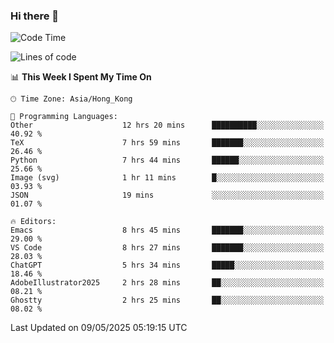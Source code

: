 ### Hi there 👋

<!--
**nicehiro/nicehiro** is a ✨ _special_ ✨ repository because its `README.md` (this file) appears on your GitHub profile.

Here are some ideas to get you started:

- 🔭 I’m currently working on ...
- 🌱 I’m currently learning ...
- 👯 I’m looking to collaborate on ...
- 🤔 I’m looking for help with ...
- 💬 Ask me about ...
- 📫 How to reach me: ...
- 😄 Pronouns: ...
- ⚡ Fun fact: ...
-->

<!--START_SECTION:waka-->
![Code Time](http://img.shields.io/badge/Code%20Time-638%20hrs%2039%20mins-blue)

![Lines of code](https://img.shields.io/badge/From%20Hello%20World%20I%27ve%20Written-1.7%20million%20lines%20of%20code-blue)

📊 **This Week I Spent My Time On** 

```text
🕑︎ Time Zone: Asia/Hong_Kong

💬 Programming Languages: 
Other                    12 hrs 20 mins      ██████████░░░░░░░░░░░░░░░   40.92 % 
TeX                      7 hrs 59 mins       ███████░░░░░░░░░░░░░░░░░░   26.46 % 
Python                   7 hrs 44 mins       ██████░░░░░░░░░░░░░░░░░░░   25.66 % 
Image (svg)              1 hr 11 mins        █░░░░░░░░░░░░░░░░░░░░░░░░   03.93 % 
JSON                     19 mins             ░░░░░░░░░░░░░░░░░░░░░░░░░   01.07 % 

🔥 Editors: 
Emacs                    8 hrs 45 mins       ███████░░░░░░░░░░░░░░░░░░   29.00 % 
VS Code                  8 hrs 27 mins       ███████░░░░░░░░░░░░░░░░░░   28.03 % 
ChatGPT                  5 hrs 34 mins       █████░░░░░░░░░░░░░░░░░░░░   18.46 % 
AdobeIllustrator2025     2 hrs 28 mins       ██░░░░░░░░░░░░░░░░░░░░░░░   08.21 % 
Ghostty                  2 hrs 25 mins       ██░░░░░░░░░░░░░░░░░░░░░░░   08.02 % 
```


 Last Updated on 09/05/2025 05:19:15 UTC
<!--END_SECTION:waka-->
